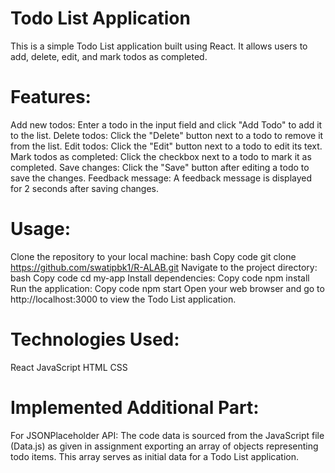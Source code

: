 # Todo List Application

This is a simple Todo List application built using React. It allows users to add, delete, edit, and mark todos as completed.

# Features:

Add new todos: Enter a todo in the input field and click "Add Todo" to add it to the list.
Delete todos: Click the "Delete" button next to a todo to remove it from the list.
Edit todos: Click the "Edit" button next to a todo to edit its text.
Mark todos as completed: Click the checkbox next to a todo to mark it as completed.
Save changes: Click the "Save" button after editing a todo to save the changes.
Feedback message: A feedback message is displayed for 2 seconds after saving changes.

# Usage:

Clone the repository to your local machine:
bash
Copy code
git clone https://github.com/swatipbk1/R-ALAB.git
Navigate to the project directory:
bash
Copy code
cd my-app
Install dependencies:
Copy code
npm install
Run the application:
Copy code
npm start
Open your web browser and go to http://localhost:3000 to view the Todo List application.

# Technologies Used:

React
JavaScript
HTML
CSS

# Implemented Additional Part:

For JSONPlaceholder API: The code data is sourced from the JavaScript file (Data.js) as given in assignment exporting an array of objects representing todo items. This array serves as initial data for a Todo List application.
